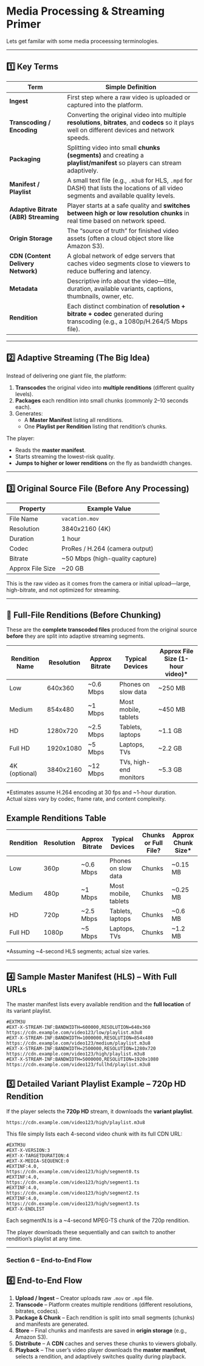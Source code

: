 # Media Processing & Streaming Primer

Lets get familar with some media proceessing terminologies.

---

## 1️⃣ Key Terms

| Term | Simple Definition |
|------|------------------|
| **Ingest** | First step where a raw video is uploaded or captured into the platform. |
| **Transcoding / Encoding** | Converting the original video into multiple **resolutions**, **bitrates**, and **codecs** so it plays well on different devices and network speeds. |
| **Packaging** | Splitting video into small **chunks (segments)** and creating a **playlist/manifest** so players can stream adaptively. |
| **Manifest / Playlist** | A small text file (e.g., `.m3u8` for HLS, `.mpd` for DASH) that lists the locations of all video segments and available quality levels. |
| **Adaptive Bitrate (ABR) Streaming** | Player starts at a safe quality and **switches between high or low resolution chunks** in real time based on network speed. |
| **Origin Storage** | The “source of truth” for finished video assets (often a cloud object store like Amazon S3). |
| **CDN (Content Delivery Network)** | A global network of edge servers that caches video segments close to viewers to reduce buffering and latency. |
| **Metadata** | Descriptive info about the video—title, duration, available variants, captions, thumbnails, owner, etc. |
| **Rendition** | Each distinct combination of **resolution + bitrate + codec** generated during transcoding (e.g., a 1080p/H.264/5 Mbps file). |

---

## 2️⃣ Adaptive Streaming (The Big Idea)

Instead of delivering one giant file, the platform:
1. **Transcodes** the original video into **multiple renditions** (different quality levels).
2. **Packages** each rendition into small chunks (commonly 2–10 seconds each).
3. Generates:
   - A **Master Manifest** listing all renditions.
   - One **Playlist per Rendition** listing that rendition’s chunks.

The player:
* Reads the **master manifest**.
* Starts streaming the lowest-risk quality.
* **Jumps to higher or lower renditions** on the fly as bandwidth changes.

---

## 3️⃣ Original Source File (Before Any Processing)

| Property          | Example Value                  |
|-------------------|--------------------------------|
| File Name         | `vacation.mov`                 |
| Resolution        | 3840x2160 (4K)                 |
| Duration          | 1 hour                         |
| Codec             | ProRes / H.264 (camera output) |
| Bitrate           | ~50 Mbps (high-quality capture)|
| Approx File Size  | ~20 GB                          |

This is the raw video as it comes from the camera or initial upload—large, high-bitrate, and not optimized for streaming.

---

## 🎯 Full-File Renditions (Before Chunking)

These are the **complete transcoded files** produced from the original source **before** they are split into adaptive streaming segments.

| Rendition Name | Resolution  | Approx Bitrate | Typical Devices        | Approx File Size (1-hour video)* |
|----------------|------------|---------------|------------------------|----------------------------------|
| Low            | 640x360    | ~0.6 Mbps     | Phones on slow data    | ~250 MB                          |
| Medium         | 854x480    | ~1 Mbps       | Most mobile, tablets   | ~450 MB                          |
| HD             | 1280x720   | ~2.5 Mbps     | Tablets, laptops       | ~1.1 GB                           |
| Full HD        | 1920x1080  | ~5 Mbps       | Laptops, TVs           | ~2.2 GB                           |
| 4K (optional)  | 3840x2160  | ~12 Mbps     | TVs, high-end monitors | ~5.3 GB                           |

\*Estimates assume H.264 encoding at 30 fps and ~1-hour duration.  
Actual sizes vary by codec, frame rate, and content complexity.


## Example Renditions Table

| Rendition | Resolution | Approx Bitrate | Typical Devices | Chunks or Full File? | Approx Chunk Size* |
|-----------|-----------|---------------|----------------|----------------------|-------------------|
| Low | 360p | ~0.6 Mbps | Phones on slow data | Chunks | ~0.15 MB |
| Medium | 480p | ~1 Mbps | Most mobile, tablets | Chunks | ~0.25 MB |
| HD | 720p | ~2.5 Mbps | Tablets, laptops | Chunks | ~0.6 MB |
| Full HD | 1080p | ~5 Mbps | Laptops, TVs | Chunks | ~1.2 MB |

\*Assuming ~4-second HLS segments; actual size varies.

---

## 4️⃣ Sample Master Manifest (HLS) – With Full URLs

The master manifest lists every available rendition and the **full location** of its variant playlist.

```m3u8
#EXTM3U
#EXT-X-STREAM-INF:BANDWIDTH=600000,RESOLUTION=640x360
https://cdn.example.com/video123/low/playlist.m3u8
#EXT-X-STREAM-INF:BANDWIDTH=1000000,RESOLUTION=854x480
https://cdn.example.com/video123/medium/playlist.m3u8
#EXT-X-STREAM-INF:BANDWIDTH=2500000,RESOLUTION=1280x720
https://cdn.example.com/video123/high/playlist.m3u8
#EXT-X-STREAM-INF:BANDWIDTH=5000000,RESOLUTION=1920x1080
https://cdn.example.com/video123/fullhd/playlist.m3u8
```

## 5️⃣ Detailed Variant Playlist Example – 720p HD Rendition

If the player selects the **720p HD** stream, it downloads the **variant playlist**.  

```
https://cdn.example.com/video123/high/playlist.m3u8
```

This file simply lists each 4-second video chunk with its full CDN URL:

```m3u8
#EXTM3U
#EXT-X-VERSION:3
#EXT-X-TARGETDURATION:4
#EXT-X-MEDIA-SEQUENCE:0
#EXTINF:4.0,
https://cdn.example.com/video123/high/segment0.ts
#EXTINF:4.0,
https://cdn.example.com/video123/high/segment1.ts
#EXTINF:4.0,
https://cdn.example.com/video123/high/segment2.ts
#EXTINF:4.0,
https://cdn.example.com/video123/high/segment3.ts
#EXT-X-ENDLIST
```

Each segmentN.ts is a ~4-second MPEG-TS chunk of the 720p rendition.

The player downloads these sequentially and can switch to another rendition’s playlist at any time.

---

### **Section 6 – End-to-End Flow**

## 6️⃣ End-to-End Flow

1. **Upload / Ingest** – Creator uploads raw `.mov` or `.mp4` file.  
2. **Transcode** – Platform creates multiple renditions (different resolutions, bitrates, codecs).  
3. **Package & Chunk** – Each rendition is split into small segments (chunks) and manifests are generated.  
4. **Store** – Final chunks and manifests are saved in **origin storage** (e.g., Amazon S3).  
5. **Distribute** – A **CDN** caches and serves these chunks to viewers globally.  
6. **Playback** – The user’s video player downloads the **master manifest**, selects a rendition, and adaptively switches quality during playback.



